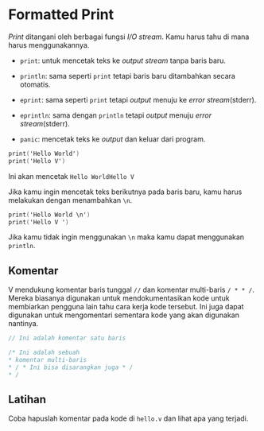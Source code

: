 # Formatted Print

_Print_ ditangani oleh berbagai fungsi _I/O stream_. Kamu harus tahu di mana harus menggunakannya.

- `print`: untuk mencetak teks ke _output stream_ tanpa baris baru.

- `println`: sama seperti `print` tetapi baris baru ditambahkan secara otomatis.

- `eprint`: sama seperti `print` tetapi _output_ menuju ke _error stream_(stderr).

- `eprintln`: sama dengan `println` tetapi _output_ menuju _error stream_(stderr).

- `panic`: mencetak teks ke _output_ dan keluar dari program.

```v
print('Hello World')
print('Hello V')
```

Ini akan mencetak `Hello WorldHello V`

Jika kamu ingin mencetak teks berikutnya pada baris baru, kamu harus melakukan dengan menambahkan `\n`.

```v
print('Hello World \n')
print('Hello V ')
```

Jika kamu tidak ingin menggunakan `\n` maka kamu dapat menggunakan `println`.

## Komentar

V mendukung komentar baris tunggal `//` dan komentar multi-baris `/ * * /`.
Mereka biasanya digunakan untuk mendokumentasikan kode untuk membiarkan pengguna lain tahu cara kerja kode tersebut.
Ini juga dapat digunakan untuk mengomentari sementara kode yang akan digunakan nantinya.

```v
// Ini adalah komentar satu baris

/* Ini adalah sebuah
* komentar multi-baris
* / * Ini bisa disarangkan juga * /
* /
```

## Latihan

Coba hapuslah komentar pada kode di `hello.v` dan lihat apa yang terjadi.
